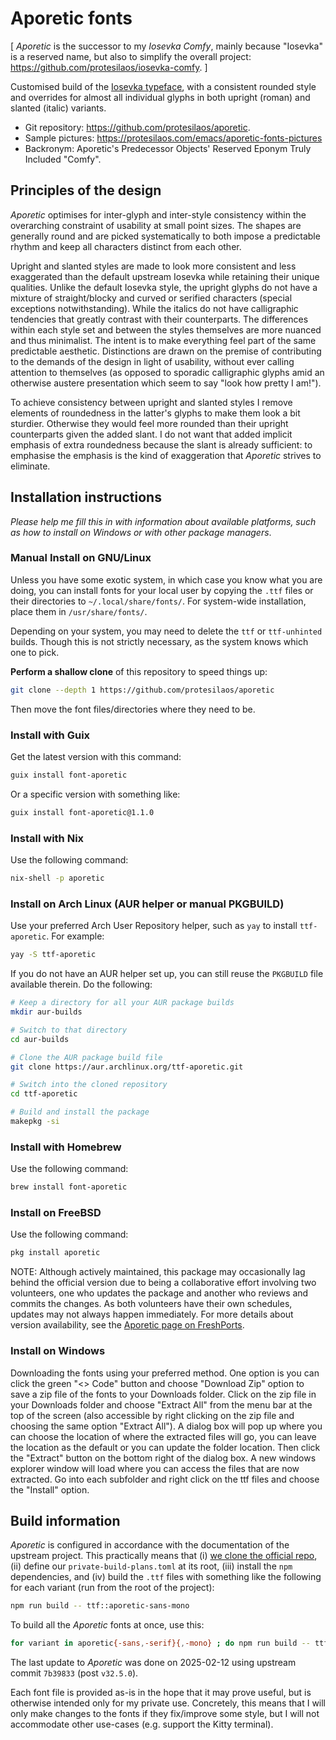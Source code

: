 # Aporetic fonts

[ _Aporetic_ is the successor to my _Iosevka Comfy_, mainly because "Iosevka" is a reserved name, but also to simplify the overall project: <https://github.com/protesilaos/iosevka-comfy>. ]

Customised build of the [Iosevka typeface](https://github.com/be5invis/Iosevka), with a consistent rounded style and overrides for almost all individual glyphs in both upright (roman) and slanted (italic) variants.

+ Git repository: <https://github.com/protesilaos/aporetic>.
+ Sample pictures: <https://protesilaos.com/emacs/aporetic-fonts-pictures>
+ Backronym: Aporetic's Predecessor Objects' Reserved Eponym Truly Included "Comfy".

## Principles of the design

_Aporetic_ optimises for inter-glyph and inter-style consistency within the overarching constraint of usability at small point sizes. The shapes are generally round and are picked systematically to both impose a predictable rhythm and keep all characters distinct from each other.

Upright and slanted styles are made to look more consistent and less exaggerated than the default upstream Iosevka while retaining their unique qualities. Unlike the default Iosevka style, the upright glyphs do not have a mixture of straight/blocky and curved or serified characters (special exceptions notwithstanding). While the italics do not have calligraphic tendencies that greatly contrast with their counterparts. The differences within each style set and between the styles themselves are more nuanced and thus minimalist. The intent is to make everything feel part of the same predictable aesthetic. Distinctions are drawn on the premise of contributing to the demands of the design in light of usability, without ever calling attention to themselves (as opposed to sporadic calligraphic glyphs amid an otherwise austere presentation which seem to say "look how pretty I am!").

To achieve consistency between upright and slanted styles I remove elements of roundedness in the latter's glyphs to make them look a bit sturdier. Otherwise they would feel more rounded than their upright counterparts given the added slant. I do not want that added implicit emphasis of extra roundedness because the slant is already sufficient: to emphasise the emphasis is the kind of exaggeration that _Aporetic_ strives to eliminate.

## Installation instructions

_Please help me fill this in with information about available platforms, such as how to install on Windows or with other package managers_.

### Manual Install on GNU/Linux

Unless you have some exotic system, in which case you know what you are doing, you can install fonts for your local user by copying the `.ttf` files or their directories to `~/.local/share/fonts/`. For system-wide installation, place them in `/usr/share/fonts/`.

Depending on your system, you may need to delete the `ttf` or `ttf-unhinted` builds. Though this is not strictly necessary, as the system knows which one to pick.

**Perform a shallow clone** of this repository to speed things up:

```sh
git clone --depth 1 https://github.com/protesilaos/aporetic
```

Then move the font files/directories where they need to be.

### Install with Guix

Get the latest version with this command:

```sh
guix install font-aporetic
```

Or a specific version with something like:

```sh
guix install font-aporetic@1.1.0
```

### Install with Nix

Use the following command:

```sh
nix-shell -p aporetic
```

### Install on Arch Linux (AUR helper or manual PKGBUILD)

Use your preferred Arch User Repository helper, such as `yay` to install `ttf-aporetic`. For example:

```sh
yay -S ttf-aporetic
```

If you do not have an AUR helper set up, you can still reuse the `PKGBUILD` file available therein. Do the following:

```sh
# Keep a directory for all your AUR package builds
mkdir aur-builds

# Switch to that directory
cd aur-builds

# Clone the AUR package build file
git clone https://aur.archlinux.org/ttf-aporetic.git

# Switch into the cloned repository
cd ttf-aporetic

# Build and install the package
makepkg -si
```

### Install with Homebrew

Use the following command:

```sh
brew install font-aporetic
```

### Install on FreeBSD

Use the following command:

```sh
pkg install aporetic
```

NOTE: Although actively maintained, this package may occasionally lag behind the official version due to being a collaborative effort involving two volunteers, one who updates the package and another who reviews and commits the changes. As both volunteers have their own schedules, updates may not always happen immediately. For more details about version availability, see the [Aporetic page on FreshPorts](https://www.freshports.org/x11-fonts/aporetic/).

### Install on Windows

Downloading the fonts using your preferred method. One option is you can click the green "<> Code" button and choose "Download Zip" option to save a zip file of the fonts to your Downloads folder. Click on the zip file in your Downloads folder and choose "Extract All" from the menu bar at the top of the screen (also accessible by right clicking on the zip file and choosing the same option "Extract All"). A dialog box will pop up where you can choose the location of where the extracted files will go, you can leave the location as the default or you can update the folder location. Then click the "Extract" button on the bottom right of the dialog box. A new windows explorer window will load where you can access the files that are now extracted. Go into each subfolder and right click on the ttf files and choose the "Install" option.

## Build information

_Aporetic_ is configured in accordance with the documentation of the upstream project. This practically means that (i) [we clone the official repo](https://github.com/be5invis/iosevka), (ii) define our `private-build-plans.toml` at its root, (iii) install the `npm` dependencies, and (iv) build the `.ttf` files with something like the following for each variant (run from the root of the project):

```sh
npm run build -- ttf::aporetic-sans-mono
```

To build all the _Aporetic_ fonts at once, use this:

```sh
for variant in aporetic{-sans,-serif}{,-mono} ; do npm run build -- ttf::$variant ; done
```

The last update to _Aporetic_ was done on 2025-02-12 using upstream commit `7b39833` (post `v32.5.0`).

Each font file is provided as-is in the hope that it may prove useful, but is otherwise intended only for my private use. Concretely, this means that I will only make changes to the fonts if they fix/improve some style, but I will not accommodate other use-cases (e.g. support the Kitty terminal).
